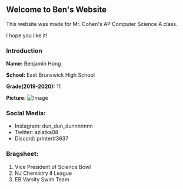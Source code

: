 ## Welcome to Ben's Website

This website was made for Mr. Cohen's AP Computer Science A class.

I hope you like it!

### Introduction

**Name:** Benjamin Hong

**School:** East Brunswick High School

**Grade(2019-2020):** 11

**Picture:**
![Image](https://user-images.githubusercontent.com/65523909/82566577-1f1b7600-9b4a-11ea-9834-7e29bd55f1fe.png)

### Social Media:
  - Instagram: dun_dun_dunnnnnnn
  - Twitter: aziatka08
  - Discord: printer#3637
  
### Bragsheet:
  1. Vice President of Science Bowl
  2. NJ Chemistry II League
  3. EB Varsity Swim Team

